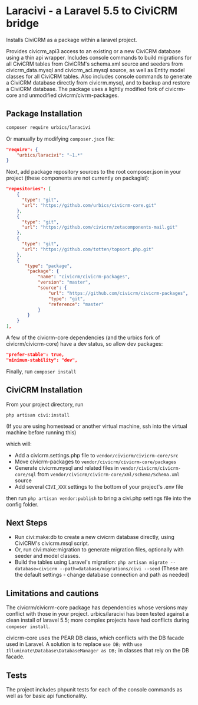# Laracivi - a Laravel 5.5 to CiviCRM bridge

Installs CiviCRM as a package within a laravel project.  

Provides civicrm_api3 access to an existing or a new CiviCRM database using a thin api wrapper.  Includes console commands to build migrations for all CiviCRM tables from CiviCRM's schema.xml source and seeders from civicrm_data.mysql and civicrm_acl.mysql source, as well as Entity model classes for all CiviCRM tables.  Also includes console commands to generate a CiviCRM database directly from civicrm.mysql, and to backup and restore a CiviCRM database.  The package uses a lightly modified fork of civicrm-core and unmodified civicrm/civrm-packages.

## Package Installation
```sh
composer require urbics/laracivi
```
Or manually by modifying `composer.json` file:
``` json
"require": {
    "urbics/laracivi": "~1.*"
}
```

Next, add package repository sources to the root composer.json in your project (these components are not currently on packagist):
``` json
"repositories": [
    {
      "type": "git",
      "url": "https://github.com/urbics/civicrm-core.git"
    },
    {
      "type": "git",
      "url": "https://github.com/civicrm/zetacomponents-mail.git"
    },
    {
      "type": "git",
      "url": "https://github.com/totten/topsort.php.git"
    },
    {
       "type": "package",
        "package": {
            "name": "civicrm/civicrm-packages",
            "version": "master",
            "source": {
                "url": "https://github.com/civicrm/civicrm-packages",
                "type": "git",
                "reference": "master"
            }
        }
    }
],
```
A few of the civicrm-core dependencies (and the urbics fork of civicrm/civicrm-core) have a dev status, so allow dev packages:
```json
"prefer-stable": true,
"minimum-stability": "dev",
```

Finally, run `composer install`

## CiviCRM Installation
From your project directory, run

`php artisan civi:install`

(If you are using homestead or another virtual machine, ssh into the virtual machine before running this)

 which will:
 - Add a civicrm.settings.php file to `vendor/civicrm/civicrm-core/src`
 - Move civicrm-packages to `vendor/civicrm/civicrm-core/packages`
 - Generate civicrm.mysql and related files in `vendor/civicrm/civicrm-core/sql` from `vendor/civicrm/civicrm-core/xml/schema/Schema.xml` source
 - Add several `CIVI_XXX` settings to the bottom of your project's .env file  

then run
`php artisan vendor:publish`
to bring a civi.php settings file into the config folder.

## Next Steps

 - Run civi:make:db to create a new civicrm database directly, using CiviCRM's civicrm.msql script.
 - Or, run civi:make:migration to generate migration files, optionally with seeder and model classes.  
 - Build the tables using Laravel's migration: `php artisan migrate --database=civicrm --path=database/migrations/civi --seed` (These are the default settings - change database connection and path as needed)

## Limitations and cautions
The civicrm/civicrm-core package has dependencies whose versions may conflict with those in your project.  urbics/laracivi has been tested against a clean install of laravel 5.5; more complex projects have had conflicts during `composer install`.

civicrm-core uses the PEAR DB class, which conflicts with the DB facade used in Laravel.  A solution is to replace `use DB;` with `use Illuminate\Database\DatabaseManager as DB;` in classes that rely on the DB facade.

## Tests
The project includes phpunit tests for each of the console commands as well as for basic api functionality.
